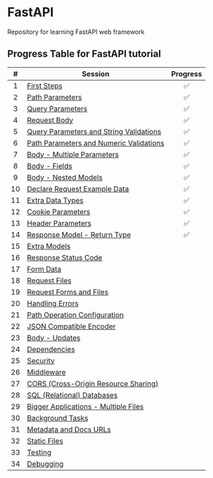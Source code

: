 # FastAPI

Repository for learning FastAPI web framework

## Progress Table for FastAPI tutorial

| #  | Session                                                                                                           | Progress |
|:--:|-------------------------------------------------------------------------------------------------------------------|:--------:|
| 1  | [First Steps](https://fastapi.tiangolo.com/tutorial/first-steps/)                                                 |    ✅     |
| 2  | [Path Parameters](https://fastapi.tiangolo.com/tutorial/path-params/)                                             |    ✅     |
| 3  | [Query Parameters](https://fastapi.tiangolo.com/tutorial/query-params/)                                           |    ✅     |
| 4  | [Request Body](https://fastapi.tiangolo.com/tutorial/body/)                                                       |    ✅     |
| 5  | [Query Parameters and String Validations](https://fastapi.tiangolo.com/tutorial/query-params-str-validations/)    |    ✅     |
| 6  | [Path Parameters and Numeric Validations](https://fastapi.tiangolo.com/tutorial/path-params-numeric-validations/) |    ✅     |
| 7  | [Body - Multiple Parameters](https://fastapi.tiangolo.com/tutorial/body-multiple-params/)                         |    ✅     |
| 8  | [Body - Fields](https://fastapi.tiangolo.com/tutorial/body-fields/)                                               |    ✅     |
| 9  | [Body - Nested Models](https://fastapi.tiangolo.com/tutorial/body-nested-models/)                                 |    ✅     |
| 10 | [Declare Request Example Data](https://fastapi.tiangolo.com/tutorial/schema-extra-example/)                       |    ✅     |
| 11 | [Extra Data Types](https://fastapi.tiangolo.com/tutorial/extra-data-types/)                                       |    ✅     |
| 12 | [Cookie Parameters](https://fastapi.tiangolo.com/tutorial/cookie-params/)                                         |    ✅     |
| 13 | [Header Parameters](https://fastapi.tiangolo.com/tutorial/header-params/)                                         |    ✅     |
| 14 | [Response Model - Return Type](https://fastapi.tiangolo.com/tutorial/response-model/)                             |    ✅     |
| 15 | [Extra Models](https://fastapi.tiangolo.com/tutorial/extra-models/)                                               |          |
| 16 | [Response Status Code](https://fastapi.tiangolo.com/tutorial/response-status-code/)                               |          |
| 17 | [Form Data](https://fastapi.tiangolo.com/tutorial/request-forms/)                                                 |          |
| 18 | [Request Files](https://fastapi.tiangolo.com/tutorial/request-files/)                                             |          |
| 19 | [Request Forms and Files](https://fastapi.tiangolo.com/tutorial/request-forms-and-files/)                         |          |
| 20 | [Handling Errors](https://fastapi.tiangolo.com/tutorial/handling-errors/)                                         |          |
| 21 | [Path Operation Configuration](https://fastapi.tiangolo.com/tutorial/path-operation-configuration/)               |          |
| 22 | [JSON Compatible Encoder](https://fastapi.tiangolo.com/tutorial/encoder/)                                         |          |
| 23 | [Body - Updates](https://fastapi.tiangolo.com/tutorial/body-updates/)                                             |          |
| 24 | [Dependencies](https://fastapi.tiangolo.com/tutorial/dependencies/)                                               |          |
| 25 | [Security](https://fastapi.tiangolo.com/tutorial/security/)                                                       |          |
| 26 | [Middleware](https://fastapi.tiangolo.com/tutorial/middleware/)                                                   |          |
| 27 | [CORS (Cross-Origin Resource Sharing)](https://fastapi.tiangolo.com/tutorial/cors/)                               |          |
| 28 | [SQL (Relational) Databases](https://fastapi.tiangolo.com/tutorial/sql-databases/)                                |          |
| 29 | [Bigger Applications - Multiple Files](https://fastapi.tiangolo.com/tutorial/bigger-applications/)                |          |
| 30 | [Background Tasks](https://fastapi.tiangolo.com/tutorial/background-tasks/)                                       |          |
| 31 | [Metadata and Docs URLs](https://fastapi.tiangolo.com/tutorial/metadata/)                                         |          |
| 32 | [Static Files](https://fastapi.tiangolo.com/tutorial/static-files/)                                               |          |
| 33 | [Testing](https://fastapi.tiangolo.com/tutorial/testing/)                                                         |          |
| 34 | [Debugging](https://fastapi.tiangolo.com/tutorial/debugging/)                                                     |          |
